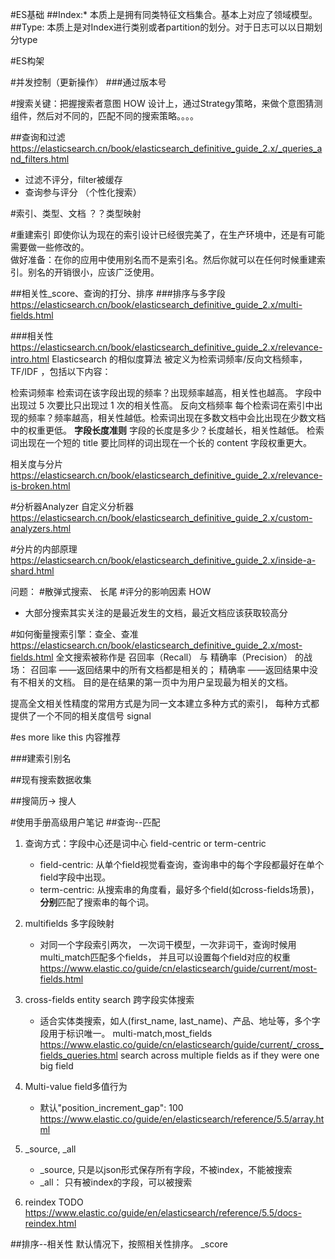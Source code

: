 #ES基础
##Index:*
本质上是拥有同类特征文档集合。基本上对应了领域模型。
##Type:
本质上是对Index进行类别或者partition的划分。对于日志可以以日期划分type

#ES构架

#并发控制（更新操作）
###通过版本号

#搜索关键：把握搜索者意图  HOW
设计上，通过Strategy策略，来做个意图猜测组件，然后对不同的，匹配不同的搜索策略。。。。


##查询和过滤
https://elasticsearch.cn/book/elasticsearch_definitive_guide_2.x/_queries_and_filters.html
* 过滤不评分，filter被缓存
* 查询参与评分
  （个性化搜索）
  
#索引、类型、文档
？？类型映射

#重建索引
即使你认为现在的索引设计已经很完美了，在生产环境中，还是有可能需要做一些修改的。  
做好准备：在你的应用中使用别名而不是索引名。然后你就可以在任何时候重建索引。别名的开销很小，应该广泛使用。  

##相关性_score、查询的打分、排序
###排序与多字段
https://elasticsearch.cn/book/elasticsearch_definitive_guide_2.x/multi-fields.html

###相关性
https://elasticsearch.cn/book/elasticsearch_definitive_guide_2.x/relevance-intro.html
Elasticsearch 的相似度算法 被定义为检索词频率/反向文档频率， TF/IDF ，包括以下内容：

检索词频率
检索词在该字段出现的频率？出现频率越高，相关性也越高。 字段中出现过 5 次要比只出现过 1 次的相关性高。
反向文档频率
每个检索词在索引中出现的频率？频率越高，相关性越低。检索词出现在多数文档中会比出现在少数文档中的权重更低。
**字段长度准则**
字段的长度是多少？长度越长，相关性越低。 检索词出现在一个短的 title 要比同样的词出现在一个长的 content 字段权重更大。

相关度与分片
https://elasticsearch.cn/book/elasticsearch_definitive_guide_2.x/relevance-is-broken.html

#分析器Analyzer
自定义分析器
https://elasticsearch.cn/book/elasticsearch_definitive_guide_2.x/custom-analyzers.html


#分片的内部原理 
https://elasticsearch.cn/book/elasticsearch_definitive_guide_2.x/inside-a-shard.html  


问题：
#散弹式搜索、 长尾
#评分的影响因素 HOW 
* 大部分搜索其实关注的是最近发生的文档，最近文档应该获取较高分

#如何衡量搜索引擎：查全、查准
https://elasticsearch.cn/book/elasticsearch_definitive_guide_2.x/most-fields.html
全文搜索被称作是 召回率（Recall） 与 精确率（Precision） 的战场：
 召回率 ——返回结果中的所有文档都是相关的； 精确率 ——返回结果中没有不相关的文档。
 目的是在结果的第一页中为用户呈现最为相关的文档。
 
 提高全文相关性精度的常用方式是为同一文本建立多种方式的索引， 每种方式都提供了一个不同的相关度信号 signal
 
#es more like this 内容推荐

###建索引别名
 
##现有搜索数据收集

##搜简历-> 搜人

#使用手册高级用户笔记
##查询--匹配
1. 查询方式：字段中心还是词中心 field-centric or term-centric
    * field-centric: 从单个field视觉看查询，查询串中的每个字段都最好在单个field字段中出现。
    * term-centric: 从搜索串的角度看，最好多个field(如cross-fields场景)，**分别**匹配了搜索串的每个词。

2. multifields 多字段映射
    * 对同一个字段索引两次， 一次词干模型，一次非词干，查询时候用multi_match匹配多个fields， 并且可以设置每个field对应的权重
    https://www.elastic.co/guide/cn/elasticsearch/guide/current/most-fields.html  

3. cross-fields entity search 跨字段实体搜索
    * 适合实体类搜索，如人(first_name, last_name)、产品、地址等，多个字段用于标识唯一。 multi-match,most_fields
      https://www.elastic.co/guide/cn/elasticsearch/guide/current/_cross_fields_queries.html
      search across multiple fields as if they were one big field


4. Multi-value field多值行为
    * 默认"position_increment_gap": 100
    https://www.elastic.co/guide/en/elasticsearch/reference/5.5/array.html


5. _source, _all
    * _source, 只是以json形式保存所有字段，不被index，不能被搜索
    * _all： 只有被index的字段，可以被搜索
6.  reindex TODO
    https://www.elastic.co/guide/en/elasticsearch/reference/5.5/docs-reindex.html

##排序--相关性
    默认情况下，按照相关性排序。 _score
    